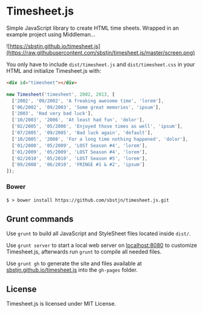 # Timesheet.js

Simple JavaScript library to create HTML time sheets. Wrapped in an example project using Middleman…

![https://sbstjn.github.io/timesheet.js](https://raw.githubusercontent.com/sbstjn/timesheet.js/master/screen.png)

You only have to include `dist/timesheet.js` and `dist/timesheet.css` in your HTML and initialize Timesheet.js with:

```HTML
<div id="timesheet"></div>
```

```javascript
new Timesheet('timesheet', 2002, 2013, [
  ['2002', '09/2002', 'A freaking awesome time', 'lorem'],
  ['06/2002', '09/2003', 'Some great memories', 'ipsum'],
  ['2003', 'Had very bad luck'],
  ['10/2003', '2006', 'At least had fun', 'dolor'],
  ['02/2005', '05/2006', 'Enjoyed those times as well', 'ipsum'],
  ['07/2005', '09/2005', 'Bad luck again', 'default'],
  ['10/2005', '2008', 'For a long time nothing happened', 'dolor'],
  ['01/2008', '05/2009', 'LOST Season #4', 'lorem'],
  ['01/2009', '05/2009', 'LOST Season #4', 'lorem'],
  ['02/2010', '05/2010', 'LOST Season #5', 'lorem'],
  ['09/2008', '06/2010', 'FRINGE #1 & #2', 'ipsum']
]);
```

### Bower

`$ > bower install https://github.com/sbstjn/timesheet.js.git`

## Grunt commands

Use `grunt` to build all JavaScript and StyleSheet files located inside `dist/`. 

Use `grunt server` to start a local web server on [localhost:8080](http://localhost:8080) to customize Timesheet.js, afterwards run `grunt` to compile all needed files.

Use `grunt gh` to generate the site and files available at [sbstjn.github.io/timesheet.js](http://sbstjn.github.io/timesheet.js) into the `gh-pages` folder.

## License

Timesheet.js is licensed under MIT License.
